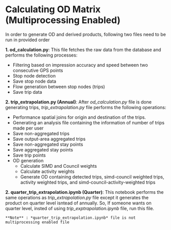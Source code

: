 # Calculating OD Matrix (Multiprocessing Enabled)
In order to generate OD and derived products, following two files need to be run in provided order

**1. od_calculation.py**: This file fetches the raw data from the database and performs the following processes:
- Filtering based on impression accuracy and speed between two consecutive GPS points
- Stop node detection
- Save stop node data
- Flow generation between stop nodes (trips)
- Save trip data

**2. trip_extrapolation.py (Annual)**: After *od_calculation.py* file is done generating trips, *trip_extrapolation.py* file performs the following operations:
- Performance spatial joins for origin and destination of the trips.
- Generating an analysis file containing the information of number of trips made per user
- Save non-aggregated trips
- Save output-area aggregated trips
- Save non-aggregated  stay points
- Save aggregated stay points
- Save trip points
- OD generation
  - Calculate SIMD and Council weights
  - Calculate activity weights
  - Generate OD containing detected trips, simd-council weighted trips, activity weighted trips, and simd-council-activity-weighted trips

**2. quarter_trip_extrapolation.ipynb (Quarter)**: This notebook performs the same operations as *trip_extrapolation.py* file except it generates the product on quarter level isntead of annually. So, If someone wants on quarter level, insted of using *trip_exptrapolation.ipynb* file, run this file.

    **Note** : *quarter_trip_extrapolation.ipynb* file is not multiprocessing enabled file
 
